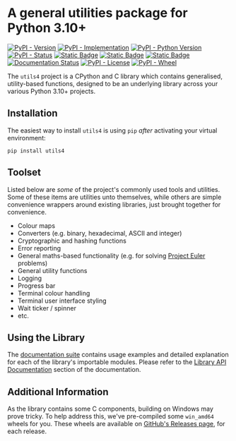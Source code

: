
# A general utilities package for Python 3.10+

[![PyPI - Version](https://img.shields.io/pypi/v/utils4?style=flat-square)](https://pypi.org/project/utils4)
[![PyPI - Implementation](https://img.shields.io/pypi/implementation/utils4?style=flat-square)](https://pypi.org/project/utils4)
[![PyPI - Python Version](https://img.shields.io/pypi/pyversions/utils4?style=flat-square)](https://pypi.org/project/utils4)
[![PyPI - Status](https://img.shields.io/pypi/status/utils4?style=flat-square)](https://pypi.org/project/utils4)
[![Static Badge](https://img.shields.io/badge/tests-passing-brightgreen?style=flat-square)](https://pypi.org/project/utils4)
[![Static Badge](https://img.shields.io/badge/code_coverage-100%25-brightgreen?style=flat-square)](https://pypi.org/project/utils4)
[![Static Badge](https://img.shields.io/badge/pylint_analysis-100%25-brightgreen?style=flat-square)](https://pypi.org/project/utils4)
[![Documentation Status](https://readthedocs.org/projects/utils4/badge/?version=latest&style=flat-square)](https://utils4.readthedocs.io/en/latest/)
[![PyPI - License](https://img.shields.io/pypi/l/utils4?style=flat-square)](https://opensource.org/licenses/MIT)
[![PyPI - Wheel](https://img.shields.io/pypi/wheel/utils4?style=flat-square)](https://pypi.org/project/utils4)

The ``utils4`` project is a CPython and C library which contains generalised, utility-based functions, designed to be an underlying library across your various Python 3.10+ projects.


## Installation
The easiest way to install ``utils4`` is using `pip` *after* activating your virtual environment:

```
pip install utils4
```

## Toolset
Listed below are *some* of the project's commonly used tools and utilities. Some of these items are utilities unto themselves, while others are simple convenience wrappers around existing libraries, just brought together for convenience.

- Colour maps
- Converters (e.g. binary, hexadecimal, ASCII and integer)
- Cryptographic and hashing functions
- Error reporting
- General maths-based functionality (e.g. for solving [Project Euler](https://projecteuler.net/) problems)
- General utility functions
- Logging
- Progress bar
- Terminal colour handling
- Terminal user interface styling 
- Wait ticker / spinner
- etc.


## Using the Library
The [documentation suite](https://utils4.readthedocs.io/en/latest/index.html) contains usage examples and detailed explanation for each of the library's importable modules. Please refer to the [Library API Documentation](https://utils4.readthedocs.io/en/latest/library.html#library-api) section of the documentation.


## Additional Information
As the library contains some C components, building on Windows may prove tricky.  To help address this, we've pre-compiled some `win_amd64` wheels for you. These wheels are available on [GitHub's Releases page](https://github.com/s3dev/utils4/releases), for each release.

